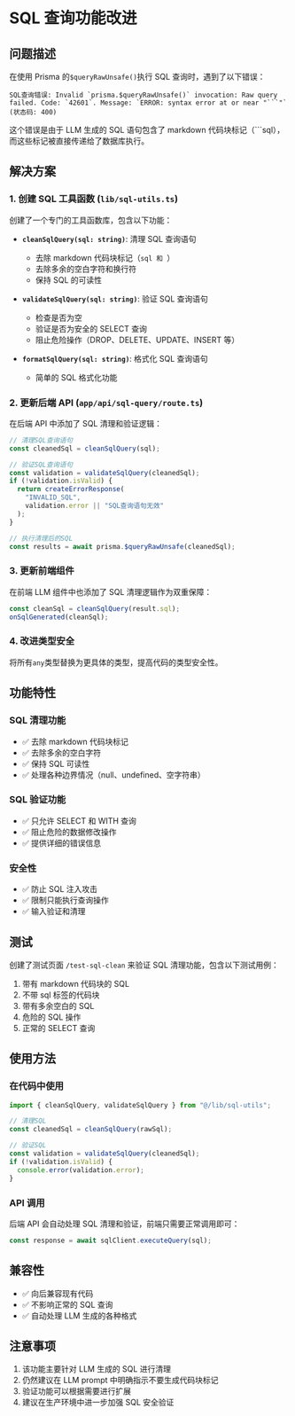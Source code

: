 # SQL 查询功能改进

## 问题描述

在使用 Prisma 的`$queryRawUnsafe()`执行 SQL 查询时，遇到了以下错误：

````
SQL查询错误: Invalid `prisma.$queryRawUnsafe()` invocation: Raw query failed. Code: `42601`. Message: `ERROR: syntax error at or near "```"` (状态码: 400)
````

这个错误是由于 LLM 生成的 SQL 语句包含了 markdown 代码块标记（```sql），而这些标记被直接传递给了数据库执行。

## 解决方案

### 1. 创建 SQL 工具函数 (`lib/sql-utils.ts`)

创建了一个专门的工具函数库，包含以下功能：

- **`cleanSqlQuery(sql: string)`**: 清理 SQL 查询语句

  - 去除 markdown 代码块标记（`sql 和 `）
  - 去除多余的空白字符和换行符
  - 保持 SQL 的可读性

- **`validateSqlQuery(sql: string)`**: 验证 SQL 查询语句

  - 检查是否为空
  - 验证是否为安全的 SELECT 查询
  - 阻止危险操作（DROP、DELETE、UPDATE、INSERT 等）

- **`formatSqlQuery(sql: string)`**: 格式化 SQL 查询语句
  - 简单的 SQL 格式化功能

### 2. 更新后端 API (`app/api/sql-query/route.ts`)

在后端 API 中添加了 SQL 清理和验证逻辑：

```typescript
// 清理SQL查询语句
const cleanedSql = cleanSqlQuery(sql);

// 验证SQL查询语句
const validation = validateSqlQuery(cleanedSql);
if (!validation.isValid) {
  return createErrorResponse(
    "INVALID_SQL",
    validation.error || "SQL查询语句无效"
  );
}

// 执行清理后的SQL
const results = await prisma.$queryRawUnsafe(cleanedSql);
```

### 3. 更新前端组件

在前端 LLM 组件中也添加了 SQL 清理逻辑作为双重保障：

```typescript
const cleanSql = cleanSqlQuery(result.sql);
onSqlGenerated(cleanSql);
```

### 4. 改进类型安全

将所有`any`类型替换为更具体的类型，提高代码的类型安全性。

## 功能特性

### SQL 清理功能

- ✅ 去除 markdown 代码块标记
- ✅ 去除多余的空白字符
- ✅ 保持 SQL 可读性
- ✅ 处理各种边界情况（null、undefined、空字符串）

### SQL 验证功能

- ✅ 只允许 SELECT 和 WITH 查询
- ✅ 阻止危险的数据修改操作
- ✅ 提供详细的错误信息

### 安全性

- ✅ 防止 SQL 注入攻击
- ✅ 限制只能执行查询操作
- ✅ 输入验证和清理

## 测试

创建了测试页面 `/test-sql-clean` 来验证 SQL 清理功能，包含以下测试用例：

1. 带有 markdown 代码块的 SQL
2. 不带 sql 标签的代码块
3. 带有多余空白的 SQL
4. 危险的 SQL 操作
5. 正常的 SELECT 查询

## 使用方法

### 在代码中使用

```typescript
import { cleanSqlQuery, validateSqlQuery } from "@/lib/sql-utils";

// 清理SQL
const cleanedSql = cleanSqlQuery(rawSql);

// 验证SQL
const validation = validateSqlQuery(cleanedSql);
if (!validation.isValid) {
  console.error(validation.error);
}
```

### API 调用

后端 API 会自动处理 SQL 清理和验证，前端只需要正常调用即可：

```typescript
const response = await sqlClient.executeQuery(sql);
```

## 兼容性

- ✅ 向后兼容现有代码
- ✅ 不影响正常的 SQL 查询
- ✅ 自动处理 LLM 生成的各种格式

## 注意事项

1. 该功能主要针对 LLM 生成的 SQL 进行清理
2. 仍然建议在 LLM prompt 中明确指示不要生成代码块标记
3. 验证功能可以根据需要进行扩展
4. 建议在生产环境中进一步加强 SQL 安全验证
